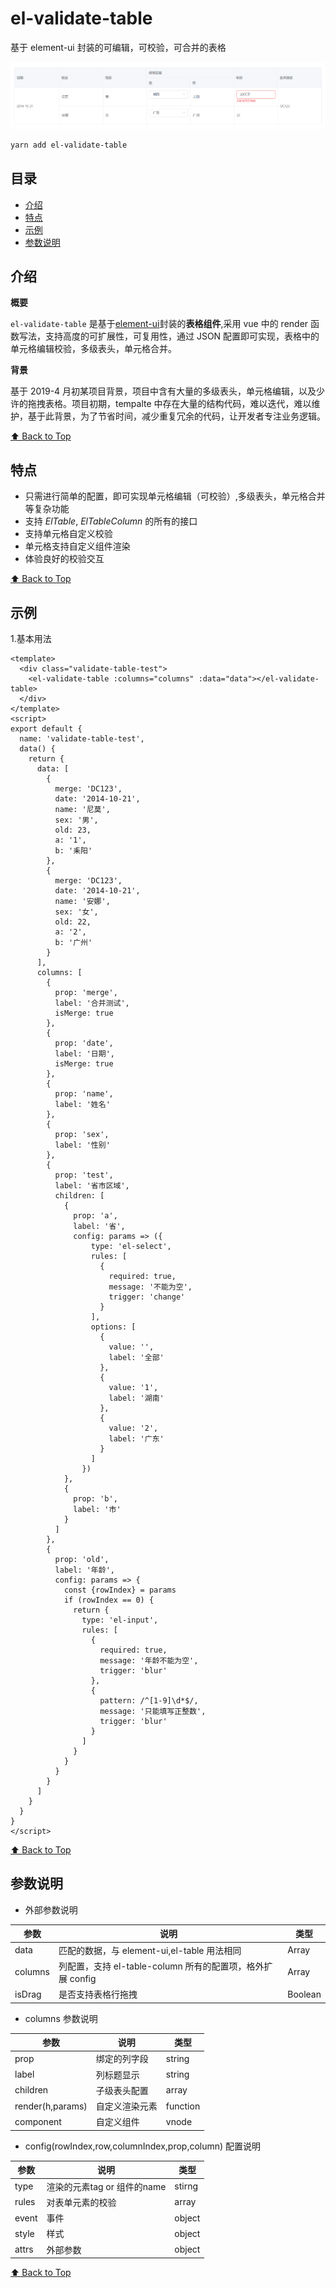 # el-validate-table

基于 element-ui 封装的可编辑，可校验，可合并的表格

![07月-09-2019](./assets/demo2.jpg)

```sh
yarn add el-validate-table
```

## 目录

* [介绍](#介绍)
* [特点](#特点)
* [示例](#示例)
* [参数说明](#参数说明)


## 介绍

**概要**

`el-validate-table` 是基于[element-ui](https://github.com/ElemeFE/element)封装的**表格组件**,采用 vue 中的 render 函数写法，支持高度的可扩展性，可复用性，通过 JSON 配置即可实现，表格中的单元格编辑校验，多级表头，单元格合并。

**背景**

基于 2019-4 月初某项目背景，项目中含有大量的多级表头，单元格编辑，以及少许的拖拽表格。项目初期，tempalte 中存在大量的结构代码，难以迭代，难以维护，基于此背景，为了节省时间，减少重复冗余的代码，让开发者专注业务逻辑。

<!-- **THANSK** -->

[⬆ Back to Top](#目录)

## 特点

* 只需进行简单的配置，即可实现单元格编辑（可校验）,多级表头，单元格合并等复杂功能
* 支持 _ElTable_, _ElTableColumn_ 的所有的接口
* 支持单元格自定义校验
* 单元格支持自定义组件渲染
* 体验良好的校验交互

[⬆ Back to Top](#目录)

## 示例

1.基本用法

```vue
<template>
  <div class="validate-table-test">
    <el-validate-table :columns="columns" :data="data"></el-validate-table>
  </div>
</template>
<script>
export default {
  name: 'validate-table-test',
  data() {
    return {
      data: [
        {
          merge: 'DC123',
          date: '2014-10-21',
          name: '尼莫',
          sex: '男',
          old: 23,
          a: '1',
          b: '耒阳'
        },
        {
          merge: 'DC123',
          date: '2014-10-21',
          name: '安娜',
          sex: '女',
          old: 22,
          a: '2',
          b: '广州'
        }
      ],
      columns: [
        {
          prop: 'merge',
          label: '合并测试',
          isMerge: true
        },
        {
          prop: 'date',
          label: '日期',
          isMerge: true
        },
        {
          prop: 'name',
          label: '姓名'
        },
        {
          prop: 'sex',
          label: '性别'
        },
        {
          prop: 'test',
          label: '省市区域',
          children: [
            {
              prop: 'a',
              label: '省',
              config: params => ({
                  type: 'el-select',
                  rules: [
                    {
                      required: true,
                      message: '不能为空',
                      trigger: 'change'
                    }
                  ],
                  options: [
                    {
                      value: '',
                      label: '全部'
                    },
                    {
                      value: '1',
                      label: '湖南'
                    },
                    {
                      value: '2',
                      label: '广东'
                    }
                  ]
                })
            },
            {
              prop: 'b',
              label: '市'
            }
          ]
        },
        {
          prop: 'old',
          label: '年龄',
          config: params => {
            const {rowIndex} = params
            if (rowIndex == 0) {
              return {
                type: 'el-input',
                rules: [
                  {
                    required: true,
                    message: '年龄不能为空',
                    trigger: 'blur'
                  },
                  {
                    pattern: /^[1-9]\d*$/,
                    message: '只能填写正整数',
                    trigger: 'blur'
                  }
                ]
              }
            }
          }
        }
      ]
    }
  }
}
</script>
```

[⬆ Back to Top](#目录)

<!-- * [doc and online demo](https://nemoisme.github.io/el-validate-table/) -->


## 参数说明

- 外部参数说明

| 参数    | 说明                                                       | 类型    |
|---------|------------------------------------------------------------|---------|
| data    | 匹配的数据，与 element-ui,el-table 用法相同                | Array   |
| columns | 列配置，支持 el-table-column 所有的配置项，格外扩展 config | Array   |
| isDrag  | 是否支持表格行拖拽                                         | Boolean |


- columns 参数说明 

| 参数             | 说明           | 类型     |
|------------------|----------------|----------|
| prop             | 绑定的列字段   | string   |
| label            | 列标题显示     | string   |
| children         | 子级表头配置   | array    |
| render(h,params) | 自定义渲染元素 | function |
| component        | 自定义组件     | vnode    |


- config(rowIndex,row,columnIndex,prop,column) 配置说明

| 参数  | 说明                        | 类型   |
|-------|-----------------------------|--------|
| type  | 渲染的元素tag or 组件的name | stirng |
| rules | 对表单元素的校验            | array  |
| event | 事件                        | object |
| style | 样式                        | object |
| attrs | 外部参数                    | object |

[⬆ Back to Top](#目录)
